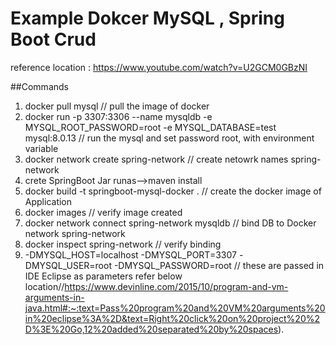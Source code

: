 # Example Dokcer MySQL , Spring Boot Crud

 reference location : https://www.youtube.com/watch?v=U2GCM0GBzNI
 
##Commands
1) docker pull mysql  // pull the image of docker
2) docker run -p 3307:3306 --name  mysqldb -e MYSQL_ROOT_PASSWORD=root -e MYSQL_DATABASE=test mysql:8.0.13 // run the mysql and set password root, with environment variable
3) docker network create spring-network // create netowrk names spring-network
4) crete SpringBoot Jar runas-->maven install
5) docker build -t springboot-mysql-docker .   // create the docker image of Application
6) docker images  // verify image created
7) docker network connect spring-network mysqldb   // bind DB to Docker network spring-network
8) docker inspect spring-network // verify binding
9) -DMYSQL_HOST=localhost  -DMYSQL_PORT=3307  -DMYSQL_USER=root  -DMYSQL_PASSWORD=root    // these are passed in IDE Eclipse as parameters   refer below location//https://www.devinline.com/2015/10/program-and-vm-arguments-in-java.html#:~:text=Pass%20program%20and%20VM%20arguments%20in%20eclipse%3A%2D&text=Right%20click%20on%20project%20%2D%3E%20Go,12%20added%20separated%20by%20spaces).
   

